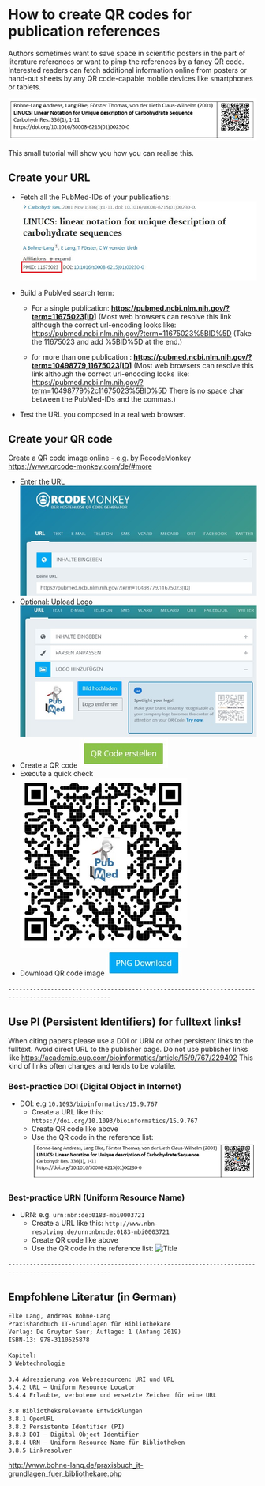 # How to create QR codes for publication references  
Authors sometimes want to save space in scientific posters in the part of literature references or want to pimp the references by a fancy QR code. Interested readers can fetch additional information online from posters or hand-out sheets by any QR code-capable mobile devices like smartphones or tablets.

![Title](https://raw.githubusercontent.com/bohnelang/QRCode4Publications/main/imgs/qrexample2.jpg)

This small tutorial will show you how you can realise this.

## Create your URL
* Fetch all the PubMed-IDs of your publications:
![Title](https://raw.githubusercontent.com/bohnelang/QRCode4Publications/main/imgs/FindPMID.jpg)

* Build a PubMed search term:
	* For a single publication: **https://pubmed.ncbi.nlm.nih.gov/?term=11675023[ID]**
	(Most web browsers can resolve this link although the correct url-encoding looks like: https://pubmed.ncbi.nlm.nih.gov/?term=11675023%5BID%5D  (Take the  11675023 and add %5BID%5D at the end.)
    
	* for more than one publication : **https://pubmed.ncbi.nlm.nih.gov/?term=10498779,11675023[ID]**
	(Most web browsers can resolve this link although the correct url-encoding looks like:  https://pubmed.ncbi.nlm.nih.gov/?term=10498779%2c11675023%5BID%5D There is no space char between the PubMed-IDs and the commas.)

* Test the URL you composed in a real web browser.

## Create your QR code
Create a QR code image online - e.g. by RecodeMonkey https://www.qrcode-monkey.com/de/#more 
* Enter the URL ![Title](https://raw.githubusercontent.com/bohnelang/QRCode4Publications/main/imgs/recodemonkey1.jpg)
* Optional: Upload Logo ![Title](https://raw.githubusercontent.com/bohnelang/QRCode4Publications/main/imgs/recodemonkey2.jpg)
* Create a QR code  ![Title](https://raw.githubusercontent.com/bohnelang/QRCode4Publications/main/imgs/recodemonkey3.jpg)
* Execute a quick check ![Title](https://raw.githubusercontent.com/bohnelang/QRCode4Publications/main/imgs/recodemonkey5.jpg)
*  Download QR code image ![Title](https://raw.githubusercontent.com/bohnelang/QRCode4Publications/main/imgs/recodemonkey4.jpg)




``` --------------------------------------------------------------------------------------------------- ``` 

## Use PI (Persistent Identifiers) for  fulltext links!
When citing papers please use a DOI or URN or other persistent links to the fulltext. Avoid direct URL to the publisher page. Do not use publisher links like https://academic.oup.com/bioinformatics/article/15/9/767/229492 This kind of links often changes and tends to be volatile.

### Best-practice DOI (Digital Object in Internet)
* DOI: e.g  ```10.1093/bioinformatics/15.9.767``` 
	* Create a URL like this:  ```https://doi.org/10.1093/bioinformatics/15.9.767``` 
	* Create QR code like above 	
	* Use the QR code in the reference list:  ![Title](https://raw.githubusercontent.com/bohnelang/QRCode4Publications/main/imgs/qrexample2.jpg)

### Best-practice URN (Uniform Resource Name)
* URN: e.g. ```urn:nbn:de:0183-mbi0003721``` 
	* Create a URL like this: ```http://www.nbn-resolving.de/urn:nbn:de:0183-mbi0003721```
	* Create QR code like above 
	* Use the QR code in the reference list:  ![Title](https://raw.githubusercontent.com/bohnelang/QRCode4Publications/main/imgs/qrexample4.jpg)

``` --------------------------------------------------------------------------------------------------- ``` 


##  Empfohlene Literatur (in German)
```
Elke Lang, Andreas Bohne-Lang
Praxishandbuch IT-Grundlagen für Bibliothekare
Verlag: De Gruyter Saur; Auflage: 1 (Anfang 2019)
ISBN-13: 978-3110525878 

Kapitel:
3 Webtechnologie

3.4 Adressierung von Webressourcen: URI und URL
3.4.2 URL – Uniform Resource Locator
3.4.4 Erlaubte, verbotene und ersetzte Zeichen für eine URL

3.8 Bibliotheksrelevante Entwicklungen
3.8.1 OpenURL
3.8.2 Persistente Identifier (PI)
3.8.3 DOI – Digital Object Identifier
3.8.4 URN – Uniform Resource Name für Bibliotheken
3.8.5 Linkresolver

```
http://www.bohne-lang.de/praxisbuch_it-grundlagen_fuer_bibliothekare.php


